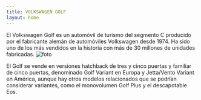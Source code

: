 ```yaml
---
title: VOLKSWAGEN GOLF 
layout: home 
---
```




El Volkswagen Golf es un automóvil de turismo del segmento C producido por el fabricante alemán de automóviles Volkswagen desde 1974. Ha sido uno de los más vendidos en la historia con más de 30 millones de unidades fabricadas.
![foto](https://upload.wikimedia.org/wikipedia/commons/thumb/4/4f/Volkswagen_Golf_VIII_R_1X7A7089.jpg/250px-Volkswagen_Golf_VIII_R_1X7A7089.jpg)


El Golf se vende en versiones hatchback de tres y cinco puertas y familiar de cinco puertas, denominado Golf Variant en Europa y Jetta/Vento Variant en América, aunque hay otros modelos relacionados que se podrían considerar variantes, como el monovolumen Golf Plus y el descapotable Eos.

[Just the Docs]: https://just-the-docs.github.io/just-the-docs/
[GitHub Pages]: https://docs.github.com/en/pages
[README]: https://github.com/just-the-docs/just-the-docs-template/blob/main/README.md
[Jekyll]: https://jekyllrb.com
[GitHub Pages / Actions workflow]: https://github.blog/changelog/2022-07-27-github-pages-custom-github-actions-workflows-beta/
[use this template]: https://github.com/just-the-docs/just-the-docs-template/generate
